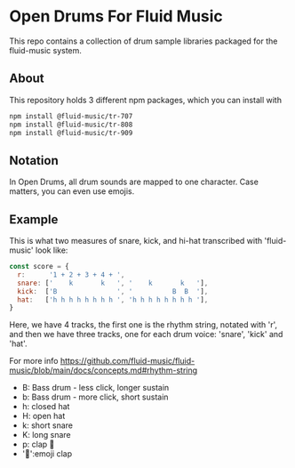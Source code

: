 # Open Drums For Fluid Music

This repo contains a collection of drum sample libraries packaged for the fluid-music system.

## About

This repository holds 3 different npm packages, which you can install with 

```bash
npm install @fluid-music/tr-707
npm install @fluid-music/tr-808
npm install @fluid-music/tr-909
```


## Notation

In Open Drums, all drum sounds are mapped to one character. Case matters, you can even use emojis.

## Example

This is what two measures of snare, kick, and hi-hat transcribed with 'fluid-music' look like:

```javascript
const score = {
  r:      '1 + 2 + 3 + 4 + ',
  snare: ['    k       k   ', '    k       k   '],
  kick:  ['B               ', '          B  B  '],
  hat:   ['h h h h h h h h ', 'h h h h h h h h '],
}
```

Here, we have 4 tracks, the first one is the rhythm string, notated with 'r', and then we have three tracks, one for each drum voice: 'snare', 'kick' and 'hat'.

For more info https://github.com/fluid-music/fluid-music/blob/main/docs/concepts.md#rhythm-string


* B: Bass drum - less click, longer sustain
* b: Bass drum - more click, short sustain
* h: closed hat
* H: open hat
* k: short snare
* K: long snare
* p: clap 👏
* '👏':emoji clap
